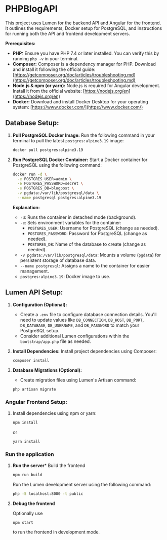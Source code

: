 # PHPBlogAPI

This project uses Lumen for the backend API and Angular for the frontend. It outlines the requirements, Docker setup for PostgreSQL, and instructions for running both the API and frontend development servers.

**Prerequisites:**

* **PHP:** Ensure you have PHP 7.4 or later installed. You can verify this by running `php -v` in your terminal.
* **Composer:** Composer is a dependency manager for PHP. Download and install it following the official guide: [https://getcomposer.org/doc/articles/troubleshooting.md](https://getcomposer.org/doc/articles/troubleshooting.md)
* **Node.js & npm (or yarn):** Node.js is required for Angular development. Install it from the official website: [https://nodejs.org/en](https://nodejs.org/en)
* **Docker:** Download and install Docker Desktop for your operating system: [https://www.docker.com/](https://www.docker.com/)

## Database Setup:

1. **Pull PostgreSQL Docker Image:**
   Run the following command in your terminal to pull the latest `postgres:alpine3.19` image:

   ```bash
   docker pull postgres:alpine3.19
   ```

2. **Run PostgreSQL Docker Container:**
   Start a Docker container for PostgreSQL using the following command:

   ```bash
   docker run -d \
     -e POSTGRES_USER=admin \
     -e POSTGRES_PASSWORD=secret \
     -e POSTGRES_DB=blogpost \
     -v pgdata:/var/lib/postgresql/data \
     --name postgresql postgres:alpine3.19
   ```

   **Explanation:**
   - `-d`: Runs the container in detached mode (background).
   - `-e`: Sets environment variables for the container:
     - `POSTGRES_USER`: Username for PostgreSQL (change as needed).
     - `POSTGRES_PASSWORD`: Password for PostgreSQL (change as needed).
     - `POSTGRES_DB`: Name of the database to create (change as needed).
   - `-v pgdata:/var/lib/postgresql/data`: Mounts a volume (`pgdata`) for persistent storage of database data.
   - `--name postgresql`: Assigns a name to the container for easier management.
   - `postgres:alpine3.19`: Docker image to use.

## Lumen API Setup:

1. **Configuration (Optional):**
   - Create a `.env` file to configure database connection details. You'll need to update values like `DB_CONNECTION`, `DB_HOST`, `DB_PORT`, `DB_DATABASE`, `DB_USERNAME`, and `DB_PASSWORD` to match your PostgreSQL setup.
   - Consider additional Lumen configurations within the `bootstrap/app.php` file as needed.

3. **Install Dependencies:**
   Install project dependencies using Composer:

   ```bash
   composer install
   ```

4. **Database Migrations (Optional):**
   - Create migration files using Lumen's Artisan command:

   ```bash
   php artisan migrate
   ```
### Angular Frontend Setup:

1. Install dependencies using npm or yarn:

   ```bash
   npm install
   ``` 
   
   or
   
   ```bash
   yarn install
   ```
### Run the application
1. **Run the server***
   Build the frontend

   ```bash 
   npm run build
   ```

   Run the Lumen development server using the following command:

   ```bash
   php -S localhost:8000 -t public
   ```
2. **Debug the frontend** 
    
    Optionally use 
    
    ```bash 
    npm start
    ```

    to run the frontend in development mode.
